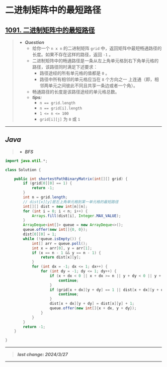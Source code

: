 # 二进制矩阵中的最短路径

## [1091. 二进制矩阵中的最短路径](https://leetcode.cn/problems/shortest-path-in-binary-matrix/)

> - ***Question***
>   - 给你一个 `n x n` 的二进制矩阵 `grid` 中，返回矩阵中最短畅通路径的长度。如果不存在这样的路径，返回 `-1` 。
>   - 二进制矩阵中的畅通路径是一条从左上角单元格到右下角单元格的路径，该路径同时满足下述要求：
>     - 路径途经的所有单元格的值都是 `0` 。
>     - 路径中所有相邻的单元格应当在 `8` 个方向之一 上连通（即，相邻两单元之间彼此不同且共享一条边或者一个角）。
>   - 畅通路径的长度是该路径途经的单元格总数。
>   - ***tips:***
>     - `n == grid.length`
>     - `n == grid[i].length`
>     - `1 <= n <= 100`
>     - `grid[i][j]` 为 `0` 或 `1`

---

## *Java*

> - ***BFS***

```java
import java.util.*;

class Solution {

    public int shortestPathBinaryMatrix(int[][] grid) {
        if (grid[0][0] == 1) {
            return -1;
        }
        int n = grid.length;
        // dist[x][y]是左上角单元格到某一单元格的最短路径
        int[][] dist = new int[n][n];
        for (int i = 0; i < n; i++) {
            Arrays.fill(dist[i], Integer.MAX_VALUE);
        }
        ArrayDeque<int[]> queue = new ArrayDeque<>();
        queue.offer(new int[]{0, 0});
        dist[0][0] = 1;
        while (!queue.isEmpty()) {
            int[] arr = queue.poll();
            int x = arr[0], y = arr[1];
            if (x == n - 1 && y == n - 1) {
                return dist[x][y];
            }
            for (int dx = -1; dx <= 1; dx++) {
                for (int dy = -1; dy <= 1; dy++) {
                    if (x + dx < 0 || x + dx >= n || y + dy < 0 || y + dy >= n) { // 越界
                        continue;
                    }
                    if (grid[x + dx][y + dy] == 1 || dist[x + dx][y + dy] <= dist[x][y] + 1) { // 单元格值不为 0 或已被访问
                        continue;
                    }
                    dist[x + dx][y + dy] = dist[x][y] + 1;
                    queue.offer(new int[]{x + dx, y + dy});
                }
            }
        }
        return -1;
    }

}
```

---

> ***last change: 2024/3/27***

---
